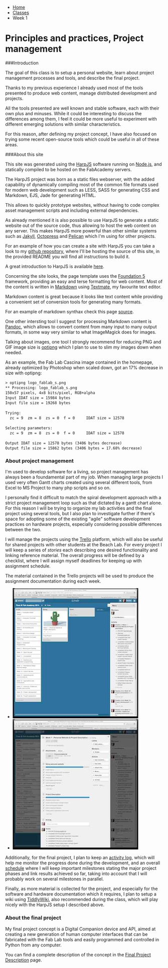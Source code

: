 <ul class="breadcrumbs">
	<li><a href="../index.html">Home</a></li>
	<li><a href="./index.html">Classes</a></li>
    <li>Week 1</li>
</ul>

# Principles and practices, Project management


###Introduction

The goal of this class is to setup a personal website, learn about project management processes and tools, and describe the
final project.

Thanks to my previous experience I already used most of the tools presented to produce web content, manage distributed 
development and projects.

All the tools presented are well known and stable software, each with their own plus and minuses. While it could be interesting
to discuss the differences among them, I feel it could be more useful to experiment with different emerging solutions with similar
characteristics.  

For this reason, after defining my project concept, I have also focused on trying some recent open-source tools which could be useful in all of these areas.

###About this site

This site was generated using the [HarpJS](http://harpjs.com) software running on [Node.js](http://nodejs.com), and statically compiled to be hosted on the FabAcademy servers.

The HarpJS project was born as a static files webserver, with the added capability of dynamically compiling most of the common file formats used
for modern web development such as LESS, SASS for generating CSS and Markdown, EJS, Jade for generating HTML.

This allows to quickly prototype websites, without having to code complex asset management scripts and including external dependencies.

As already mentioned it is also possible to use HarpJS to generate a static website out of the source code, thus allowing to host
the web content on any server. This makes HarpJS more powerful than other similar systems such as [Jakyll](http://jekyllrb.com), [Octopress](http://octopress.org) and [Pelican](http://getpelican.com) which I'm using for other projects.

For an example of how you can create a site with HarpJS you can take a look to my [github repository](http://github.com/fibasile/fabacademy2014),
where I'll be hosting the source of this site, in the provided README you will find all instructions to build it. 

A great introduction to HarpJS is available [here](http://harpjs.com/docs/). 

Concerning the site looks, the page template uses the [Foundation 5](http://foundation.zurb.com) framework, providing an easy and terse formatting for web content. Most of the content is written in [Markdown](http://daringfireball.net/projects/markdown/) using [Textmate](http://www.macromates.com), my favourite text editor. 

Markdown content is great because it looks like text content while providing a convenient set of conversion tools for generating many formats.

For an example of markdown synthax check this page [source](https://raw.github.com/fibasile/fabacademy2014/master/public/classes/01_principles_project.md).

One other intersting tool I suggest for processing Markdown content is [Pandoc](http://johnmacfarlane.net/pandoc/), which allows to convert content from many input to many output formats, in some way very similar to what ImageMagick does for images.

Talking about images, one tool I strongly recommend for reducing PNG and GIF image size is [optipng](http://optipng.sourceforge.net) which I plan
to use to slim my images down when needed. 

As an example, the Fab Lab Cascina image contained in the homepage, already optimized by Photoshop when scaled down, got an 17% decrease in size with optipng:

	> optipng logo_fablab_s.png 
	** Processing: logo_fablab_s.png
	150x57 pixels, 4x8 bits/pixel, RGB+alpha
	Input IDAT size = 15984 bytes
	Input file size = 19268 bytes

	Trying:
	  zc = 9  zm = 8  zs = 0  f = 0		IDAT size = 12578
                               
	Selecting parameters:
	  zc = 9  zm = 8  zs = 0  f = 0		IDAT size = 12578

	Output IDAT size = 12578 bytes (3406 bytes decrease)
	Output file size = 15862 bytes (3406 bytes = 17.68% decrease)


### About project management

I'm used to develop software for a living, so project management has always been a foundamental part of my job. When managing
large projects I used very often Gantt charts created using several different tools, from Excel to MS Project to many php scripts and so on.

I personally find it difficult to match the spiral development approach with a strict project management loop such as that dictated by a gantt chart alone. For this reason I will be trying to organize my lab activities and the final project using several tools, but I also plan to investigate further if there's space for adopting some of the existing "agile" software development practices on hardware projects, especially
considering possible differences between the two.

I will manage the projects using the [Trello](http://trello.com) platform, which will also be useful for shared projects with other students at the Beach Lab. For every project I will keep a series of *stories* each describing one desired functionality and linking reference material.
The overall progress will be defined by a checklist, where I will assign myself deadlines for keeping up with assignment schedule.

The material contained in the Trello projects will be used to produce the assignment documentation during each week. 

<ul class="small-block-grid-2">
   <li><img src="../images/week01/trello_1.jpg" alt="trello overall management"></li>
   <li><img src="../images/week01/trello_2.jpg" alt="trello task management"></li>
</ul> 


Additionally, for the final project, I plan to keep an [activity log](../project/log.html), which will help me monitor the progress done during the development, and an overall [schedule](../project/gantt.html) where I will keep important milestones stating the major project phases and link results achieved so far, taking into account that I will probably work on several milestones in parallel.

Finally, as more material is collected for the project, and especially for the software and hardware documentation which it requires, I plan
to setup a wiki using [TiddlyWiki](http://tiddlywiki.com), also recommended during the class, which will play nicely with the HarpJS setup
I described above.

### About the final project

My final project concept is a Digital Companion device and API, aimed at creating a new generation of human computer interfaces that can be fabricated with the Fab Lab tools and easily programmed and controlled in Python from any computer.

You can find a complete description of the concept in the [Final Project Description](../project/description.html) page.

